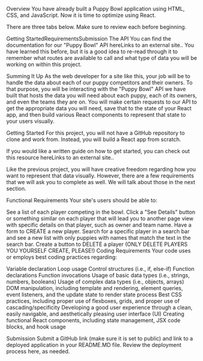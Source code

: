Overview
You have already built a Puppy Bowl application using HTML, CSS, and JavaScript. Now it is time to optimize using React. 

There are three tabs below. Make sure to review each before beginning.

Getting StartedRequirementsSubmission
The API
You can find the documentation for our "Puppy Bowl" API hereLinks to an external site.. You have learned this before, but it is a good idea to re-read through it to remember what routes are available to call and what type of data you will be working on within this project.

Summing It Up
As the web developer for a site like this, your job will be to handle the data about each of our puppy competitors and their owners. To that purpose, you will be interacting with the "Puppy Bowl" API we have built that hosts the data you will need about each puppy, each of its owners, and even the teams they are on. You will make certain requests to our API to get the appropriate data you will need, save that to the state of your React app, and then build various React components to represent that state to your users visually.

Getting Started 
For this project, you will not have a GitHub repository to clone and work from. Instead, you will build a React app from scratch. 

If you would like a written guide on how to get started, you can check out this resource hereLinks to an external site..

Like the previous project, you will have creative freedom regarding how you want to represent that data visually. However, there are a few requirements that we will ask you to complete as well. We will talk about those in the next section.

Functional Requirements
Your site's users should be able to:

See a list of each player competing in the bowl.
Click a "See Details" button or something similar on each player that will lead you to another page view with specific details on that player, such as owner and team name.
Have a form to CREATE a new player.
Search for a specific player in a search bar and see a new list with only puppies with names that match the text in the search bar.
Create a button to DELETE a player (ONLY DELETE PLAYERS YOU YOURSELF CREATE, PLEASE!)
Coding Requirements
Your code uses or employs best coding practices regarding:

Variable declaration
Loop usage
Control structures (i.e., if, else-if)
Function declarations
Function invocations
Usage of basic data types (i.e., strings, numbers, booleans)
Usage of complex data types (i.e., objects, arrays)
DOM manipulation, including template and rendering, element queries, event listeners, and the update state to render state process
Best CSS practices, including proper use of flexboxes, grids, and proper use of cascading/specificity
Developing a good user experience through a clean, easily navigable, and aesthetically pleasing user interface (UI)
Creating functional React components, including state management, JSX code blocks, and hook usage

Submission
Submit a GitHub link (make sure it is set to public) and link to a deployed application in your README.MD file.  Review the deployment process here, as needed. 

